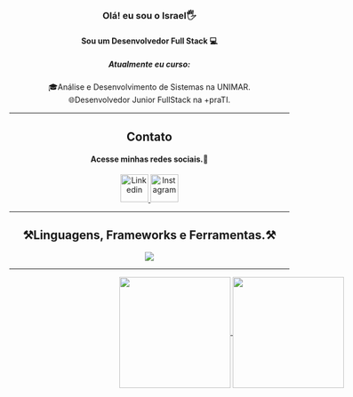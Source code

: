 <div align="center">

### Olá! eu sou o Israel🖐️

<h4>Sou um Desenvolvedor Full Stack 💻</h4>

<h5>Atualmente eu curso:</h5> 

🎓Análise e Desenvolvimento de Sistemas na UNIMAR.<br>
🌐Desenvolvedor Junior FullStack na +praTI.<br>

----
## Contato

#### Acesse minhas redes sociais.🫡

<a href="https://www.linkedin.com/in/israelsantoss/" target="_blank">
  <img src="https://cdn.jsdelivr.net/gh/devicons/devicon@latest/icons/linkedin/linkedin-original.svg" height="50" width="50" alt="Linkedin" title="Linkedin">
</a>
<a href="https://www.instagram.com/is.codess/" target="_blank">
 <img src="https://upload.wikimedia.org/wikipedia/commons/thumb/9/95/Instagram_logo_2022.svg/1200px-Instagram_logo_2022.svg.png" width="50" height="50" alt="Instagram" title="Instagram">
</a>
<!--
<a href="https://wa.me/5575991715274?text=Eu%20quero%20fazer%20um%20pedido" target="_blank">
  <img src="https://cdn.iconscout.com/icon/premium/png-256-thumb/whatsapp-2752026-2284843.png?f=webp" width="50" height="50"  alt="WhatsApp" title="WhatsApp">
</a>
<a href="https://iscode.vercel.app/" target="_blank">
  <img width="55" height="55" title="Meu Site" src="https://uploaddeimagens.com.br/images/004/769/682/original/logo.png?1712952703">
</a>
-->

----

## ⚒️Linguagens, Frameworks e Ferramentas.⚒️

  <a href="https://skillicons.dev" target="_blank">
    <img src="https://skillicons.dev/icons?i=vscode,git,figma,html,css,js,typescript,react,nodejs,lua,php,java,spring,bootstrap,mysql" />
  </a>

----

<div style="width:800px; margin:0 auto;">
  <a href="https://github.com/anuraghazra/github-readme-stats" target="_blank">
      <img height=200 align="center" src="https://github-readme-stats.vercel.app/api?username=IsraelDev560&theme=react&rank_icon=github&show_icons=true" />
  </a>
  <a href="https://github.com/anuraghazra/convoychat" target="_blank">
      <img height=200 align="center" src="https://github-readme-stats.vercel.app/api/top-langs?username=IsraelDev560&layout=compact&langs_count=8&card_width=320&theme=react" />
  </a>
</div>
</div>

